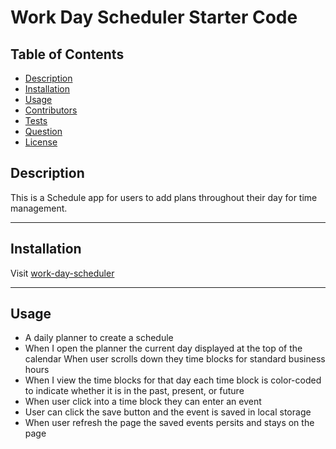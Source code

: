 # Work Day Scheduler Starter Code

  ## Table of Contents
* [Description](#Description)
* [Installation](#Installation)
* [Usage](#Usage)
* [Contributors](#Contribution)
* [Tests](#Tests)
* [Question](#Question)
* [License](#license)

## Description

This is a Schedule app for users to add plans throughout their day for time management.

---
## Installation

Visit [work-day-scheduler]()

---
## Usage
- A daily planner to create a schedule
- When I open the planner the current day  displayed at the top of the calendar
When user scrolls down they  time blocks for standard business hours
- When I view the time blocks for that day each time block is color-coded to indicate whether it is in the past, present, or future
- When user click into a time block they can enter an event
- User can click the save button and  the event is saved in local storage
- When user refresh the page the saved events persits and stays on the page